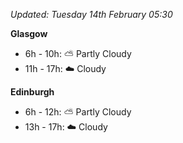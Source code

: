 *Updated: Tuesday 14th February 05:30*

**Glasgow**

* 6h - 10h: :partly_sunny: Partly Cloudy
* 11h - 17h: :cloud: Cloudy

**Edinburgh**

* 6h - 12h: :partly_sunny: Partly Cloudy
* 13h - 17h: :cloud: Cloudy
